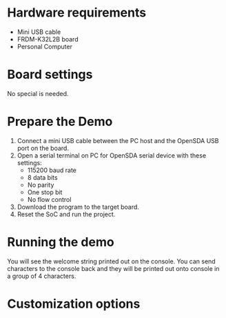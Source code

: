 Hardware requirements
===================
- Mini USB cable
- FRDM-K32L2B board
- Personal Computer

Board settings
============
No special is needed.

Prepare the Demo
===============
1.  Connect a mini USB cable between the PC host and the OpenSDA USB port on the board.
2.  Open a serial terminal on PC for OpenSDA serial device with these settings:
    - 115200 baud rate
    - 8 data bits
    - No parity
    - One stop bit
    - No flow control
3.  Download the program to the target board.
4.  Reset the SoC and run the project.

Running the demo
================
You will see the welcome string printed out on the console.
You can send characters to the console back and they will be printed out onto console in a group of 4 characters.

Customization options
=====================

